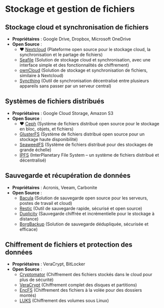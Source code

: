 # Stockage et gestion de fichiers

## Stockage cloud et synchronisation de fichiers
- **Propriétaires** : Google Drive, Dropbox, Microsoft OneDrive
- **Open Source** :
  - ❤️ [Nextcloud](https://nextcloud.com/) (Plateforme open source pour le stockage cloud, la synchronisation et le partage de fichiers)
  - [Seafile](https://www.seafile.com/en/home/) (Solution de stockage cloud et synchronisation, avec une interface simple et des fonctionnalités de chiffrement)
  - [ownCloud](https://owncloud.com/) (Solution de stockage et synchronisation de fichiers, similaire à Nextcloud)
  - [Syncthing](https://syncthing.net/) (Outil de synchronisation décentralisé entre plusieurs appareils sans passer par un serveur central)

## Systèmes de fichiers distribués
- **Propriétaires** : Google Cloud Storage, Amazon S3
- **Open Source** :
  - ❤️ [Ceph](https://ceph.io/) (Système de fichiers distribué open source pour le stockage en bloc, objets, et fichiers)
  - [GlusterFS](https://www.gluster.org/) (Système de fichiers distribué open source pour un stockage haute disponibilité)
  - [SeaweedFS](https://github.com/chrislusf/seaweedfs) (Système de fichiers distribué pour des stockages de grande échelle)
  - [IPFS](https://ipfs.io/) (InterPlanetary File System – un système de fichiers distribué et décentralisé)

## Sauvegarde et récupération de données
- **Propriétaires** : Acronis, Veeam, Carbonite
- **Open Source** :
  - [Bacula](https://www.bacula.org/) (Solution de sauvegarde open source pour les serveurs, postes de travail et cloud)
  - [Restic](https://restic.net/) (Outil de sauvegarde rapide, sécurisé et open source)
  - [Duplicity](http://duplicity.nongnu.org/) (Sauvegarde chiffrée et incrémentielle pour le stockage à distance)
  - [BorgBackup](https://www.borgbackup.org/) (Solution de sauvegarde dédupliquée, sécurisée et efficace)

## Chiffrement de fichiers et protection des données
- **Propriétaires** : VeraCrypt, BitLocker
- **Open Source** :
  - [Cryptomator](https://cryptomator.org/) (Chiffrement des fichiers stockés dans le cloud pour plus de sécurité)
  - [VeraCrypt](https://www.veracrypt.fr/) (Chiffrement complet des disques et partitions)
  - [EncFS](https://vgough.github.io/encfs/) (Chiffrement des fichiers à la volée pour des dossiers montés)
  - [LUKS](https://gitlab.com/cryptsetup/cryptsetup) (Chiffrement des volumes sous Linux)


